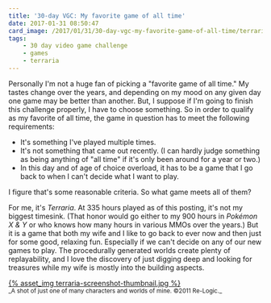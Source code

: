 ```yaml
---
title: '30-day VGC: My favorite game of all time'
date: 2017-01-31 08:50:47
card_image: /2017/01/31/30-day-vgc-my-favorite-game-of-all-time/terraria-screenshot-thumbnail.jpg
tags:
    - 30 day video game challenge
    - games
    - terraria
---
```

Personally I'm not a huge fan of picking a "favorite game of all time." My tastes change over the years, and depending on my mood on any given day one game may be better than another. But, I suppose if I'm going to finish this challenge properly, I have to choose something. So in order to qualify as my favorite of all time, the game in question has to meet the following requirements:

* It's something I've played multiple times.
* It's not something that came out recently. (I can hardly judge something as being anything of "all time" if it's only been around for a year or two.)
* In this day and of age of choice overload, it has to be a game that I go back to when I can't decide what I want to play.

I figure that's some reasonable criteria. So what game meets all of them?

<!--more-->
For me, it's _Terraria_. At 335 hours played as of this posting, it's not my biggest timesink. (That honor would go either to my 900 hours in _Pokémon X & Y_ or who knows how many hours in various MMOs over the years.) But it is a game that both my wife and I like to go back to ever now and then just for some good, relaxing fun. Especially if we can't decide on any of our new games to play. The procedurally generated worlds create plenty of replayability, and I love the discovery of just digging deep and looking for treasures while my wife is mostly into the building aspects.

<p><a href="{% asset_path terraria-screenshot.jpg %}" class="fancybox">{% asset_img terraria-screenshot-thumbnail.jpg %}</a><br><small>_A shot of just one of many characters and worlds of mine. ©2011 Re-Logic._</small></p>